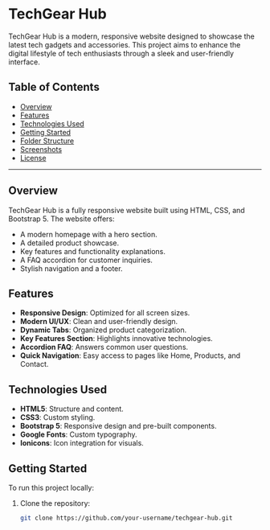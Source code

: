 # TechGear Hub

TechGear Hub is a modern, responsive website designed to showcase the latest tech gadgets and accessories. This project aims to enhance the digital lifestyle of tech enthusiasts through a sleek and user-friendly interface.

## Table of Contents

- [Overview](#overview)
- [Features](#features)
- [Technologies Used](#technologies-used)
- [Getting Started](#getting-started)
- [Folder Structure](#folder-structure)
- [Screenshots](#screenshots)
- [License](#license)

---

## Overview

TechGear Hub is a fully responsive website built using HTML, CSS, and Bootstrap 5. The website offers:

- A modern homepage with a hero section.
- A detailed product showcase.
- Key features and functionality explanations.
- A FAQ accordion for customer inquiries.
- Stylish navigation and a footer.

## Features

- **Responsive Design**: Optimized for all screen sizes.
- **Modern UI/UX**: Clean and user-friendly design.
- **Dynamic Tabs**: Organized product categorization.
- **Key Features Section**: Highlights innovative technologies.
- **Accordion FAQ**: Answers common user questions.
- **Quick Navigation**: Easy access to pages like Home, Products, and Contact.

## Technologies Used

- **HTML5**: Structure and content.
- **CSS3**: Custom styling.
- **Bootstrap 5**: Responsive design and pre-built components.
- **Google Fonts**: Custom typography.
- **Ionicons**: Icon integration for visuals.

## Getting Started

To run this project locally:

1. Clone the repository:
   ```bash
   git clone https://github.com/your-username/techgear-hub.git
   ```
